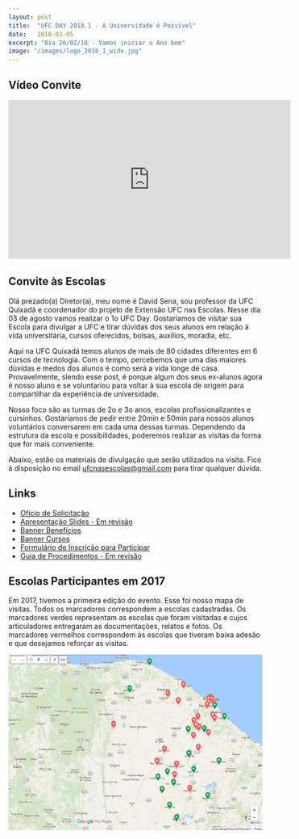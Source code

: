 ```yaml
---
layout: post
title:  "UFC DAY 2018.1 - A Universidade é Possível"
date:   2018-02-05
excerpt: "Dia 26/02/18 - Vamos iniciar o Ano bem"
image: "/images/logo_2018_1_wide.jpg"
---
```


## Vídeo Convite

<iframe width="560" height="315" src="https://www.youtube.com/embed/BTs6Bv7tJns" frameborder="0" allow="autoplay; encrypted-media" allowfullscreen></iframe>

## Convite às Escolas

Olá prezado(a) Diretor(a),
meu nome é David Sena, sou professor da UFC Quixadá e coordenador do projeto de Extensão UFC nas Escolas. Nesse dia 03 de agosto vamos realizar o 1o UFC Day. Gostaríamos de visitar sua Escola para divulgar a UFC e tirar dúvidas dos seus alunos em relação à vida universitária, cursos oferecidos, bolsas, auxílios, moradia, etc.

Aqui na UFC Quixadá temos alunos de mais de 80 cidades diferentes em 6 cursos de tecnologia. Com o tempo, percebemos que uma das maiores dúvidas e medos dos alunos é como será a vida longe de casa. Provavelmente, slendo esse post, é porque algum dos seus ex-alunos agora é nosso aluno e se voluntariou para voltar à sua escola de origem para compartilhar da experiência de universidade.

Nosso foco são as turmas de 2o e 3o anos, escolas profissionalizantes e cursinhos. Gostaríamos de pedir entre 20min e 50min para nossos alunos voluntários conversarem em cada uma dessas turmas. Dependendo da estrutura da escola e possibilidades, poderemos realizar as visitas da forma que for mais conveniente.

Abaixo, estão os materiais de divulgação que serão utilizados na visita. Fico à disposição no email ufcnasescolas@gmail.com para tirar qualquer dúvida.

## Links

- [Ofício de Solicitação](/assets/data/oficio.pdf)
- [Apresentação Slides - Em revisão](https://docs.google.com/presentation/d/1Drx1Z4UK19CmxWwNCCb7y6ILTk1u7dfUGx1SXSXGxgY/edit?usp=sharing)
- [Banner Benefícios](/assets/data/beneficios.pdf)
- [Banner Cursos](/assets/data/cursos.pdf)
- [Formulário de Inscrição para Participar](https://docs.google.com/forms/d/e/1FAIpQLSfsFMWL19uJyk-PbVb91MFPTa4ioyKYonAj5-Yg4PdzEP7opg/viewform?usp=sf_link)
- [Guia de Procedimentos - Em revisão]()

## Escolas Participantes em 2017

Em 2017, tivemos a primeira edição do evento. Esse foi nosso mapa de visitas. Todos os marcadores correspondem a escolas cadastradas. Os marcadores verdes representam as escolas que foram visitadas e cujos articuladores entregaram as documentações, relatos e fotos. Os marcadores vermelhos correspondem às escolas que tiveram baixa adesão e que desejamos reforçar as visitas.

![Escolas Cadastradas e visitas](/images/mapa_2017.png)